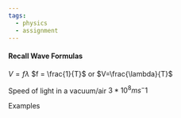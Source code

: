 ```yaml
---
tags:
  - physics
  - assignment
---
```


#### Recall Wave Formulas
$V=f\lambda$ 
$f = \frac{1}{T}$
or $V=\frac{\lambda}{T}$

Speed of light in a vacuum/air 
$3*10^8  ms^-1$




Examples





